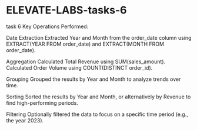 # ELEVATE-LABS-tasks-6
task 6
Key Operations Performed:

Date Extraction Extracted Year and Month from the order_date column using EXTRACT(YEAR FROM order_date) and EXTRACT(MONTH FROM order_date).

Aggregation Calculated Total Revenue using SUM(sales_amount). Calculated Order Volume using COUNT(DISTINCT order_id).

Grouping Grouped the results by Year and Month to analyze trends over time.

Sorting Sorted the results by Year and Month, or alternatively by Revenue to find high-performing periods.

Filtering Optionally filtered the data to focus on a specific time period (e.g., the year 2023).
